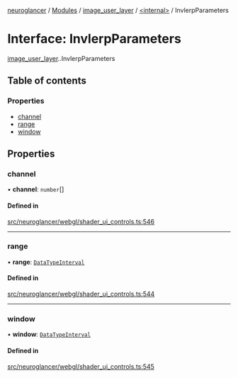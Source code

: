 [neuroglancer](../README.md) / [Modules](../modules.md) / [image\_user\_layer](../modules/image_user_layer.md) / [<internal\>](../modules/image_user_layer._internal_.md) / InvlerpParameters

# Interface: InvlerpParameters

[image_user_layer](../modules/image_user_layer.md).[<internal>](../modules/image_user_layer._internal_.md).InvlerpParameters

## Table of contents

### Properties

- [channel](image_user_layer._internal_.InvlerpParameters.md#channel)
- [range](image_user_layer._internal_.InvlerpParameters.md#range)
- [window](image_user_layer._internal_.InvlerpParameters.md#window)

## Properties

### channel

• **channel**: `number`[]

#### Defined in

[src/neuroglancer/webgl/shader_ui_controls.ts:546](https://github.com/ActiveBrainAtlas2/neuroglancer/blob/540617bc/src/neuroglancer/webgl/shader_ui_controls.ts#L546)

___

### range

• **range**: [`DataTypeInterval`](../modules/data_panel_layout._internal_.md#datatypeinterval)

#### Defined in

[src/neuroglancer/webgl/shader_ui_controls.ts:544](https://github.com/ActiveBrainAtlas2/neuroglancer/blob/540617bc/src/neuroglancer/webgl/shader_ui_controls.ts#L544)

___

### window

• **window**: [`DataTypeInterval`](../modules/data_panel_layout._internal_.md#datatypeinterval)

#### Defined in

[src/neuroglancer/webgl/shader_ui_controls.ts:545](https://github.com/ActiveBrainAtlas2/neuroglancer/blob/540617bc/src/neuroglancer/webgl/shader_ui_controls.ts#L545)
